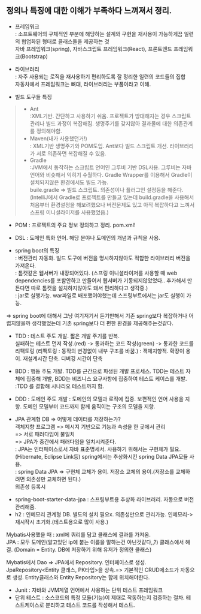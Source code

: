 ## 정의나 특징에 대한 이해가 부족하다 느껴져서 정리.

* 프레임워크   
: 소프트웨어의 구체적인 부분에 해당하는 설계와 구현을 재사용이 가능하게끔 일련의 협업화된 형태로 클래스들을 제공하는 것   
자바 프레임워크(spring), 자바스크립트 프레임워크(React), 프론트엔드 프레임워크(Bootstrap)   
* 라이브러리   
: 자주 사용되는 로직을 재사용하기 편리하도록 잘 정리한 일련의 코드들의 집합   
자동차에서 프레임워크는 뼈대, 라이브러리는 부품이라고 이해.   

* 빌드 도구들 특징
> * Ant  
> :XML기반. 간단하고 사용하기 쉬움. 프로젝트가 방대해지는 경우 스크립트 관리나 빌드 과정이 복잡해짐. 생명주기를 갖지않아 결과물에 대한 의존관계를 정의해야함.
> * Maven(내가 사용했던거!)  
> : XML기반 생명주기와 POM도입. Ant보다 빌드 스크립트 개선. 라이브러리가 서로 의존하면 복잡해질 수 있음.
> * Gradle  
> :JVM에서 동작하는 스크립트 언어인 그루비 기반 DSL사용. 그루비는 자바언어와 비슷해서 익히기 수월하다. Gradle Wrapper를 이용해서 Gradle이 설치되지않은 환경에서도 빌드 가능.  
> buile.gradle => 빌드 스크립트. 의존성이나 플러그인 설정등을 해준다.(IntelliJ에서 Gradle로 프로젝트를 만들고 있는데 build.gradle을 사용해서 처음부터 환경설정을 해보려했으나 버전문제도 있고 아직
> 복잡하다고 느껴서 스프링 이니셜라이저를 사용했었음.)

* POM : 프로젝트의 주요 정보 정의하고 정리. pom.xml!

* DSL : 도메인 특화 언어. 해당 분야나 도메인의 개념과 규칙을 사용.

* spring boot의 특징  
 : 버전관리 자동화. 빌드 도구에 버전을 명시하지않아도 적합한 라이브러리 버전을 가져온다.  
 : 톰캣같은 웹서버가 내장되어있다. (스프링 이니셜라이저를 사용할 때 web dependencies를 포함안하고 만들어서 웹서버가 기동되지않았었다.. 추가해서 만든다면 따로 톰캣을 설치하지않아도 돼서 편리하다고 생각중.)  
 : jar로 실행가능. war파일로 배포했어야했는데 스프링부트에서는 jar도 실행이 가능.  
 
 => spring boot에 대해서 그냥 여기저기서 듣기만해서 기존 spring보다 복잡하거나 어렵지않을까 생각했었는데 기존 spring보다 더 편한 환경을 제공해주는것같다.
 
 * TDD : 테스트 주도 개발. 짧은 개발 주기를 반복.  
  실패하는 테스트 먼저 작성.(red) -> 통과하는 코드 작성(green) -> 통과한 코드를 리팩토링
 (리팩토링 : 동작의 변경없이 내부 구조를 바꿈.) 
 : 객체지향적. 확장이 용이. 재설계시간 단축. 디버깅 시간이 단축
 
 * BDD : 행동 주도 개발. TDD를 근간으로 파생된 개발 프로세스. TDD는 테스트 자체에 집중해 개발, BDD는 비즈니스 요구사항에 집중하여 테스트 케이스를 개발.  
 :TDD 를 결합해 시나리오 테스트까지 함. 
 
 * DDD : 도메인 주도 개발
 : 도메인의 모델과 로직에 집중. 보편적인 언어 사용을 지향. 도메인 모델부터 코드까지 함께 움직이는 구조의 모델을 지향.
 
 * JPA 
 관계형 DB => 어떻게 데이터를 저장하는가?   
 객체지향 프로그램 => 메시지 기반으로 기능과 속성을 한 곳에서 관리   
 => 서로 패러다임이 불일치   
 => JPA가 중간에서 패러다임을 일치시켜준다.   
 : JPA는 인터페이스로서 자바 표준명세서. 사용하기 위해서는 구현체가 필요.(Hibernate, Eclipse Link등) spring에서는 추상화시킨 spring Data JPA모듈 사용.   
 : spring Data JPA => 구현체 교체가 용이. 저장소 교체의 용이.(저장소를 교체하려면 의존성만 교체하면 된다.)   
 의존성 등록시   
 - spring-boot-starter-data-jpa : 스프링부트용 추상화 라이브러리. 자동으로 버전관리해줌.   
 - h2 : 인메모리 관계형 DB. 별도의 설치 필요x. 의존성만으로 관리가능. 인메모리-> 재시작시 초기화.(테스트용으로 많이 사용.)  

Mybatis사용했을 때 : xml에 쿼리를 담고 클래스에 결과를 가져옴.   
JPA : 모두 도메인(알고있던 ip에 붙는 이름을 말하는건 아닌것같다,,?) 클래스에서 해결.
(Domain = Entity. DB에 저장하기 위해 유저가 정의한 클래스) 
 
 Mybatis에서 Dao => JPA에서 Repository. 인터페이스로 생성. JpaRepository<Entity 클래스, PK타입>을 상속.=> 기본적인 CRUD메소드가 자동으로 생성.
 Entity클래스와 Entity Repository는 함께 위치해야한다.
 
 * Junit : 자바와 JVM계열 언어에서 사용하는 단위 테스트 프레임워크   
 * 단위 테스트 : 소스코드의 특정 모듈(기능)이 제대로 작동하는지 검증하는 절차. 테스트케이스로 분리하고 테스트 코드를 작성해서 테스트.   
